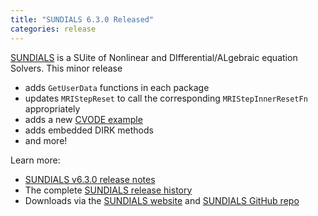 ```yaml
---
title: "SUNDIALS 6.3.0 Released"
categories: release
---
```


[SUNDIALS](https://github.com/LLNL/sundials) is a SUite of Nonlinear and DIfferential/ALgebraic equation Solvers. This minor release

- adds `GetUserData` functions in each package
- updates `MRIStepReset` to call the corresponding `MRIStepInnerResetFn` appropriately
- adds a new [CVODE example](https://github.com/LLNL/sundials/blob/v6.3.0/examples/cvode/serial/cvRocket_dns.c)
- adds embedded DIRK methods
- and more!

Learn more:

- [SUNDIALS v6.3.0 release notes](https://github.com/LLNL/sundials/releases/tag/v6.3.0)
- The complete [SUNDIALS release history](https://computing.llnl.gov/projects/sundials/release-history)
- Downloads via the [SUNDIALS website](https://computing.llnl.gov/projects/sundials) and [SUNDIALS GitHub repo](https://github.com/LLNL/sundials)
